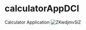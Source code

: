 # calculatorAppDCI
Calculator Application
![ZKwdjmvSiZ](https://user-images.githubusercontent.com/73610747/117196653-bd810580-adb4-11eb-8d49-3f633b02ab39.gif)

